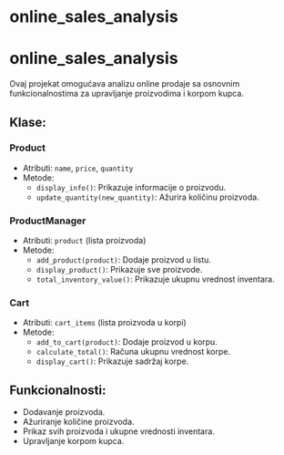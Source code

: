 # online_sales_analysis

# online_sales_analysis

Ovaj projekat omogućava analizu online prodaje sa osnovnim funkcionalnostima za upravljanje proizvodima i korpom kupca.

## Klase:

### Product
- Atributi: `name`, `price`, `quantity`
- Metode:
  - `display_info()`: Prikazuje informacije o proizvodu.
  - `update_quantity(new_quantity)`: Ažurira količinu proizvoda.

### ProductManager
- Atributi: `product` (lista proizvoda)
- Metode:
  - `add_product(product)`: Dodaje proizvod u listu.
  - `display_product()`: Prikazuje sve proizvode.
  - `total_inventory_value()`: Prikazuje ukupnu vrednost inventara.

### Cart
- Atributi: `cart_items` (lista proizvoda u korpi)
- Metode:
  - `add_to_cart(product)`: Dodaje proizvod u korpu.
  - `calculate_total()`: Računa ukupnu vrednost korpe.
  - `display_cart()`: Prikazuje sadržaj korpe.

## Funkcionalnosti:
- Dodavanje proizvoda.
- Ažuriranje količine proizvoda.
- Prikaz svih proizvoda i ukupne vrednosti inventara.
- Upravljanje korpom kupca.
